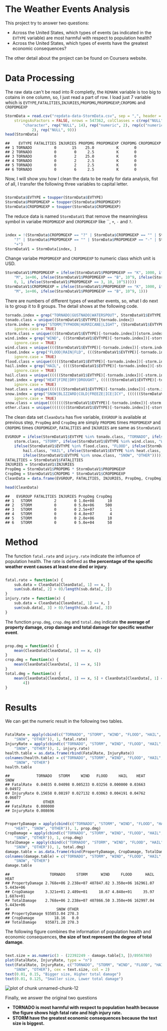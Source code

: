 The Weather Events Analysis
========================================================

This project try to answer two questions:
* Across the United States, which types of events (as indicated in the `EVTYPE` variable) are most harmful with respect to population health?
* Across the United States, which types of events have the greatest economic consequences?

The other detail about the project can be found on Coursera website.

#  Data Processing 
The raw data can't be read into R completly, the `REMARK` variable is too big to cotains in one column, so, I 
just read a part of row. I load just 7 variable which is `EVTYPE`,`FATALITIES`,`INJURIES`,`PROPDMG`,`PROPDMGEXP`,`CROPDMG` and `CROPDMGEXP`  

```r
StormData = read.csv("repdata-data-StormData.csv", sep = ",", header = TRUE, 
    stringsAsFactors = FALSE, nrows = 547362, colClasses = c(rep("NULL", 7), 
        "character", rep("NULL", 14), rep("numeric", 2), rep(c("numeric", "character"), 
            2), rep("NULL", 9)))
head(StormData)
```

```
##    EVTYPE FATALITIES INJURIES PROPDMG PROPDMGEXP CROPDMG CROPDMGEXP
## 1 TORNADO          0       15    25.0          K       0           
## 2 TORNADO          0        0     2.5          K       0           
## 3 TORNADO          0        2    25.0          K       0           
## 4 TORNADO          0        2     2.5          K       0           
## 5 TORNADO          0        2     2.5          K       0           
## 6 TORNADO          0        6     2.5          K       0
```

Now, I will show you how I clean the data to be ready for data analysis, fist of all, I transfer the following three variables to capital letter.

```r

StormData$EVTYPE = toupper(StormData$EVTYPE)
StormData$PROPDMGEXP = toupper(StormData$PROPDMGEXP)
StormData$CROPDMGEXP = toupper(StormData$CROPDMGEXP)
```

The reduce data is named `StormDataV1` that remove the meanningless symbol in variabe `PROPDMGEXP` and `CROPDMGEXP` like ``, `+`, `-` and `?`. 

```r

index = !(StormData$CROPDMGEXP == "?" | StormData$CROPDMGEXP == "" | StormData$PROPDMGEXP == 
    "?" | StormData$PROPDMGEXP == "" | StormData$PROPDMGEXP == "-" | StormData$PROPDMGEXP == 
    "+")
StormDataV1 = StormData[index, ]
```

Change variabe `PROPDMGEXP` and `CROPDMGEXP` to numeric class which unit is USD.

```r
StormDataV1$PROPDMGEXP = ifelse(StormDataV1$PROPDMGEXP == "K", 1000, ifelse(StormDataV1$PROPDMGEXP == 
    "M", 1e+06, ifelse(StormDataV1$PROPDMGEXP == "B", 10^9, ifelse(StormDataV1$PROPDMGEXP == 
    0, 1, ifelse(StormDataV1$PROPDMGEXP == 3, 10, 10^5)))))
StormDataV1$CROPDMGEXP = ifelse(StormDataV1$PROPDMGEXP == "K", 1000, ifelse(StormDataV1$PROPDMGEXP == 
    "M", 1e+06, ifelse(StormDataV1$PROPDMGEXP == "B", 10^9, 1)))
```

There are numbers of different types of weather events, so, what I do next is to group it to 8 groups. The detail shows at the following code.

```r
tornado.index = grep("TORNADO|GUSTNADO|WATERSPOUT", StormDataV1$EVTYPE, ignore.case = TRUE)
tonado.class = unique((StormDataV1$EVTYPE)[tornado.index])
storm.index = grep("STORM|TYPHOON|HURRICANE|LIGHT", (StormDataV1$EVTYPE)[-tornado.index], 
    ignore.case = TRUE)
storm.class = unique(((StormDataV1$EVTYPE)[-tornado.index])[storm.index])
wind.index = grep("WIND", ((StormDataV1$EVTYPE)[-tornado.index])[-storm.index], 
    ignore.case = TRUE)
wind.class = unique((((StormDataV1$EVTYPE)[-tornado.index])[-storm.index])[wind.index])
flood.index = grep("FLOOD|RAIN|FLD", (((StormDataV1$EVTYPE)[-tornado.index])[-storm.index])[-wind.index], 
    ignore.case = TRUE)
flood.class = unique(((((StormDataV1$EVTYPE)[-tornado.index])[-storm.index])[-wind.index])[flood.index])
hail.index = grep("HAIL", ((((StormDataV1$EVTYPE)[-tornado.index])[-storm.index])[-wind.index])[-flood.index], 
    ignore.case = TRUE)
hail.class = unique((((((StormDataV1$EVTYPE)[-tornado.index])[-storm.index])[-wind.index])[-flood.index])[hail.index])
heat.index = grep("HEAT|FIRE|DRY|DROUGHT", (((((StormDataV1$EVTYPE)[-tornado.index])[-storm.index])[-wind.index])[-flood.index])[-hail.index], 
    ignore.case = TRUE)
heat.class = unique(((((((StormDataV1$EVTYPE)[-tornado.index])[-storm.index])[-wind.index])[-flood.index])[-hail.index])[heat.index])
snow.index = grep("SNOW|BLIZZARD|COLD|FREEZE|ICE|ICY", ((((((StormDataV1$EVTYPE)[-tornado.index])[-storm.index])[-wind.index])[-flood.index])[-hail.index])[-heat.index], 
    ignore.case = TRUE)
snow.class = unique((((((((StormDataV1$EVTYPE)[-tornado.index])[-storm.index])[-wind.index])[-flood.index])[-hail.index])[-heat.index])[snow.index])
other.class = unique((((((((StormDataV1$EVTYPE)[-tornado.index])[-storm.index])[-wind.index])[-flood.index])[-hail.index])[-heat.index])[-snow.index])
```

The clean data set `CleanData` has five variable, `EVGROUP` is available at previous step, `PropDmg` and `CropDmg` are simply `PROPDMG` times `PROPDMGEXP` and `CROPDMG` times `CROPDMGEXP`, `FATALITIES` and `INJURIES` are same as `StormDataV1` 

```r
EVGROUP = ifelse(StormDataV1$EVTYPE %in% tonado.class, "TORNADO", ifelse(StormDataV1$EVTYPE %in% 
    storm.class, "STORM", ifelse(StormDataV1$EVTYPE %in% wind.class, "WIND", 
    ifelse(StormDataV1$EVTYPE %in% flood.class, "FLOOD", ifelse(StormDataV1$EVTYPE %in% 
        hail.class, "HAIL", ifelse(StormDataV1$EVTYPE %in% heat.class, "HEAT", 
        ifelse(StormDataV1$EVTYPE %in% snow.class, "SNOW", "OTHER")))))))
FATALITIES = StormDataV1$FATALITIES
INJURIES = StormDataV1$INJURIES
PropDmg = StormDataV1$PROPDMG * StormDataV1$PROPDMGEXP
CropDmg = StormDataV1$CROPDMG * StormDataV1$CROPDMGEXP
CleanData = data.frame(EVGROUP, FATALITIES, INJURIES, PropDmg, CropDmg)
```


```r
head(CleanData)
```

```
##   EVGROUP FATALITIES INJURIES PropDmg CropDmg
## 1   STORM          2        0 1.0e+08      10
## 2   STORM          0        0 5.0e+06     500
## 3   STORM          0        0 2.5e+07       1
## 4   STORM          0        0 4.8e+07       4
## 5   STORM          0        0 2.0e+06      10
## 6   STORM          0        0 5.0e+04      50
```


# Method
The function `fatal.rate` and `injury.rate`  indicate the influence of population health. The rate is defined as **the percentage of the specific weather event causes  at least one died or injury**. 

```r

fatal.rate = function(x) {
    sub.data = CleanData[CleanData[, 1] == x, ]
    sum(sub.data[, 2] > 0)/length(sub.data[, 2])
}
injury.rate = function(x) {
    sub.data = CleanData[CleanData[, 1] == x, ]
    sum(sub.data[, 3] > 0)/length(sub.data[, 3])
}
```

The function `prop.dmg`, `crop.dmg` and `total.dmg`  indicate **the 
average of property damage, crop damage and total damage for specific weather event**.

```r

prop.dmg = function(x) {
    mean(CleanData[CleanData[, 1] == x, 4])
}
crop.dmg = function(x) {
    mean(CleanData[CleanData[, 1] == x, 5])
}
total.dmg = function(x) {
    mean(CleanData[CleanData[, 1] == x, 5] + CleanData[CleanData[, 1] == x, 
        4])
}
```


# Results
We can get the numeric result in the following two tables. 

```r

FatalRate = apply(cbind(c("TORNADO", "STORM", "WIND", "FLOOD", "HAIL", "HEAT", 
    "SNOW", "OTHER")), 1, fatal.rate)
InjuryRate = apply(cbind(c("TORNADO", "STORM", "WIND", "FLOOD", "HAIL", "HEAT", 
    "SNOW", "OTHER")), 1, injury.rate)
health.table = as.data.frame(rbind(FatalRate, InjuryRate))
colnames(health.table) = c("TORNADO", "STORM", "WIND", "FLOOD", "HAIL", "HEAT", 
    "SNOW", "OTHER")
health.table
```

```
##            TORNADO   STORM     WIND   FLOOD     HAIL    HEAT    SNOW
## FatalRate  0.04035 0.04098 0.005233 0.03256 0.000000 0.03663 0.04972
## InjuryRate 0.15658 0.08197 0.027132 0.03063 0.004191 0.04762 0.06077
##               OTHER
## FatalRate  0.000000
## InjuryRate 0.008696
```


```r

PropertyDamage = apply(cbind(c("TORNADO", "STORM", "WIND", "FLOOD", "HAIL", 
    "HEAT", "SNOW", "OTHER")), 1, prop.dmg)
CropDamage = apply(cbind(c("TORNADO", "STORM", "WIND", "FLOOD", "HAIL", "HEAT", 
    "SNOW", "OTHER")), 1, crop.dmg)
TotalDamage = apply(cbind(c("TORNADO", "STORM", "WIND", "FLOOD", "HAIL", "HEAT", 
    "SNOW", "OTHER")), 1, total.dmg)
damage.table = as.data.frame(rbind(PropertyDamage, CropDamage, TotalDamage))
colnames(damage.table) = c("TORNADO", "STORM", "WIND", "FLOOD", "HAIL", "HEAT", 
    "SNOW", "OTHER")
damage.table
```

```
##                  TORNADO     STORM      WIND     FLOOD      HAIL      HEAT
## PropertyDamage 2.768e+06 2.238e+07 407847.82 3.350e+06 162961.07 5.443e+06
## CropDamage     3.321e+01 2.489e+01     18.67 4.848e+01     35.97 1.687e+01
## TotalDamage    2.768e+06 2.238e+07 407866.50 3.350e+06 162997.04 5.443e+06
##                     SNOW OTHER
## PropertyDamage 935853.04 278.3
## CropDamage         18.16   0.0
## TotalDamage    935871.20 278.3
```

The following figure combines the information of population health and economic consequences, **the size of text represent the degree of total damage**.

```r

text.size = as.numeric(3 - (22392249 - damage.table[3, ])/8956780)
plot(FatalRate, InjuryRate, type = "n")
text(FatalRate, InjuryRate, c("TORNADO", "STORM", "WIND", "FLOOD", "HAIL", "HEAT", 
    "SNOW", "OTHER"), cex = text.size, col = 2)
text(0.01, 0.15, "Bigger size, Higher total damage")
text(0.01, 0.125, "Smaller size, Lower total damage")
```

![plot of chunk unnamed-chunk-12](figure/unnamed-chunk-12.png) 


Finally, we answer the original two questions
* **TORNADO is most harmful with respect to population health because the figure shows high fatal rate and high injury rate.**
* **STORM have the greatest economic consequences because the text size is biggest.**
